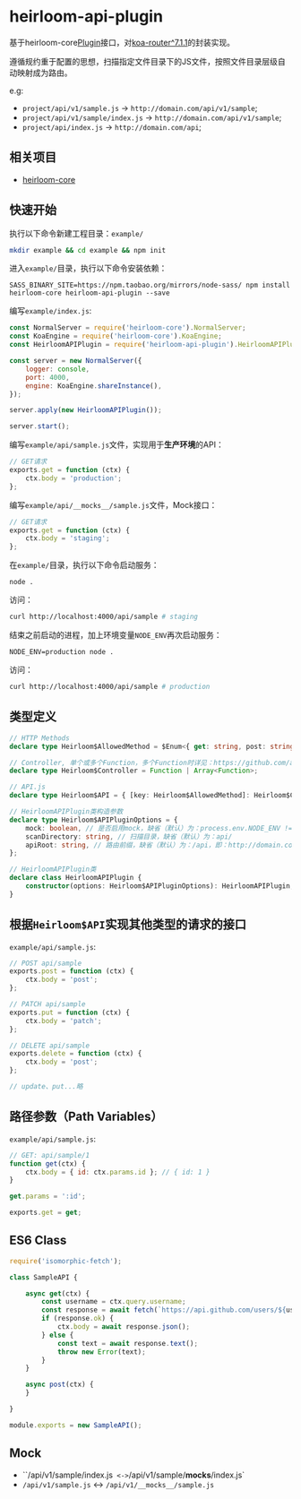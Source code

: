 # heirloom-api-plugin

基于heirloom-core[Plugin](https://github.com/xuyuanxiang/heirloom-core#plugin)接口，对[koa-router^7.1.1](https://github.com/koajs/static#readme)的封装实现。

遵循规约重于配置的思想，扫描指定文件目录下的JS文件，按照文件目录层级自动映射成为路由。

e.g:
 + `project/api/v1/sample.js`  -> `http://domain.com/api/v1/sample`;
 + `project/api/v1/sample/index.js` -> `http://domain.com/api/v1/sample`;
 + `project/api/index.js` -> `http://domain.com/api`;

## 相关项目

+ [heirloom-core](https://github.com/xuyuanxiang/heirloom-core#heirloom-core)

## 快速开始

执行以下命令新建工程目录：`example/`

```bash
mkdir example && cd example && npm init
```

进入`example/`目录，执行以下命令安装依赖：

```npm
SASS_BINARY_SITE=https://npm.taobao.org/mirrors/node-sass/ npm install heirloom-core heirloom-api-plugin --save
```

编写`example/index.js`:

```javascript
const NormalServer = require('heirloom-core').NormalServer;
const KoaEngine = require('heirloom-core').KoaEngine;
const HeirloomAPIPlugin = require('heirloom-api-plugin').HeirloomAPIPlugin;

const server = new NormalServer({
    logger: console,
    port: 4000,
    engine: KoaEngine.shareInstance(),
});

server.apply(new HeirloomAPIPlugin());

server.start();
```

编写`example/api/sample.js`文件，实现用于**生产环境**的API：

```javascript
// GET请求
exports.get = function (ctx) {
    ctx.body = 'production';
};
```

编写`example/api/__mocks__/sample.js`文件，Mock接口：

```javascript
// GET请求
exports.get = function (ctx) {
    ctx.body = 'staging';
};
```

在`example/`目录，执行以下命令启动服务：
```npm
node .
```

访问：
```bash
curl http://localhost:4000/api/sample # staging
```

结束之前启动的进程，加上环境变量`NODE_ENV`再次启动服务：
```npm
NODE_ENV=production node .
```

访问：
```bash
curl http://localhost:4000/api/sample # production
```

## 类型定义

```typescript
// HTTP Methods
declare type Heirloom$AllowedMethod = $Enum<{ get: string, post: string, update: string, patch: string, delete: string, put: string }>;

// Controller, 单个或多个Function，多个Function时详见：https://github.com/alexmingoia/koa-router#multiple-middleware
declare type Heirloom$Controller = Function | Array<Function>;

// API.js
declare type Heirloom$API = { [key: Heirloom$AllowedMethod]: Heirloom$Controller };

// HeirloomAPIPlugin类构造参数
declare type Heirloom$APIPluginOptions = {
    mock: boolean, // 是否启用mock，缺省（默认）为：process.env.NODE_ENV !== 'production'，即在NODE_ENV环境变量值为`production`时关闭mock。
    scanDirectory: string, // 扫描目录，缺省（默认）为：api/
    apiRoot: string, // 路由前缀，缺省（默认）为：/api，即：http://domain.com/api/path/to/something，如有需要可指定为：/，即：http://domain.com/path/to/something
};

// HeirloomAPIPlugin类
declare class HeirloomAPIPlugin {
    constructor(options: Heirloom$APIPluginOptions): HeirloomAPIPlugin;
}
```

## 根据`Heirloom$API`实现其他类型的请求的接口

`example/api/sample.js`:

```javascript
// POST api/sample
exports.post = function (ctx) {
    ctx.body = 'post';
};

// PATCH api/sample
exports.put = function (ctx) {
    ctx.body = 'patch';
};

// DELETE api/sample
exports.delete = function (ctx) {
    ctx.body = 'post';
};

// update、put...略
```

## 路径参数（Path Variables）

`example/api/sample.js`:

```javascript
// GET: api/sample/1
function get(ctx) {
    ctx.body = { id: ctx.params.id }; // { id: 1 }
}

get.params = ':id';

exports.get = get;
```

## ES6 Class
```javascript
require('isomorphic-fetch');

class SampleAPI {

    async get(ctx) {
        const username = ctx.query.username;
        const response = await fetch(`https://api.github.com/users/${username}`);
        if (response.ok) {
            ctx.body = await response.json();
        } else {
            const text = await response.text();
            throw new Error(text);
        }
    }

    async post(ctx) {
    }

}

module.exports = new SampleAPI();

```

## Mock

+ ``/api/v1/sample/index.js`  <-> `/api/v1/sample/__mocks__/index.js`
+ `/api/v1/sample.js`  <-> `/api/v1/__mocks__/sample.js`